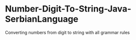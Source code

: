 # Number-Digit-To-String-Java-SerbianLanguage
 Converting numbers from digit to string with all grammar rules
